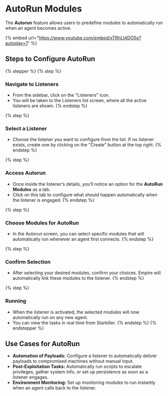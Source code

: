 # AutoRun Modules

The **Autorun** feature allows users to predefine modules to automatically run when an agent becomes active.

{% embed url="https://www.youtube.com/embed/xTRhLt4DO5o?autoplay=1" %}

## Steps to Configure AutoRun

{% stepper %}
{% step %} 
### Navigate to Listeners
   - From the sidebar, click on the "Listeners" icon.
   - You will be taken to the Listeners list screen, where all the active listeners are shown.
{% endstep %}

{% step %} 
### Select a Listener
   - Choose the listener you want to configure from the list. If no listener exists, create one by clicking on the "Create" button at the top right.
{% endstep %}

{% step %} 
### Access Autorun
   - Once inside the listener’s details, you’ll notice an option for the **AutoRun Modules** as a tab.
   - Click on this tab to configure what should happen automatically when the listener is engaged.
{% endstep %}

{% step %} 
### Choose Modules for AutoRun
   - In the Autorun screen, you can select specific modules that will automatically run whenever an agent first connects.
{% endstep %}

{% step %} 
### Confirm Selection
   - After selecting your desired modules, confirm your choices. Empire will automatically link these modules to the listener.
{% endstep %}

{% step %} 
### Running
   - When the listener is activated, the selected modules will now automatically run on any new agent.
   - You can view the tasks in real time from Starkiller.
{% endstep %}
{% endstepper %}

## Use Cases for AutoRun

- **Automation of Payloads:** Configure a listener to automatically deliver payloads to compromised machines without manual input.
- **Post-Exploitation Tasks:** Automatically run scripts to escalate privileges, gather system info, or set up persistence as soon as a listener engages.
- **Environment Monitoring:** Set up monitoring modules to run instantly when an agent calls back to the listener.
